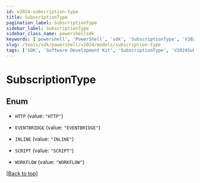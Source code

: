 ```yaml
---
id: v2024-subscription-type
title: SubscriptionType
pagination_label: SubscriptionType
sidebar_label: SubscriptionType
sidebar_class_name: powershellsdk
keywords: ['powershell', 'PowerShell', 'sdk', 'SubscriptionType', 'V2024SubscriptionType'] 
slug: /tools/sdk/powershell/v2024/models/subscription-type
tags: ['SDK', 'Software Development Kit', 'SubscriptionType', 'V2024SubscriptionType']
---
```



# SubscriptionType

## Enum


* `HTTP` (value: `"HTTP"`)

* `EVENTBRIDGE` (value: `"EVENTBRIDGE"`)

* `INLINE` (value: `"INLINE"`)

* `SCRIPT` (value: `"SCRIPT"`)

* `WORKFLOW` (value: `"WORKFLOW"`)


[[Back to top]](#) 

